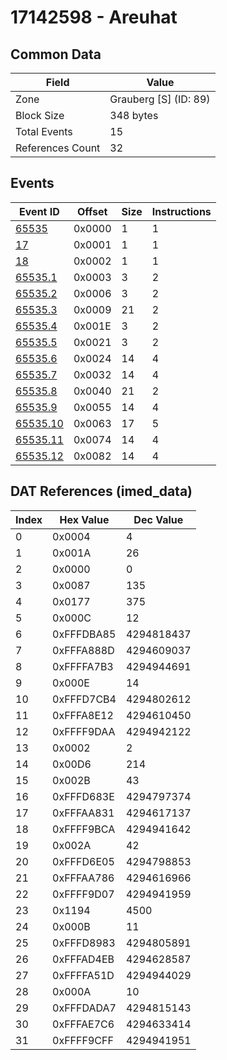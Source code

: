 # 17142598 - Areuhat

## Common Data

| Field            | Value                 |
|------------------|-----------------------|
| Zone             | Grauberg [S] (ID: 89) |
| Block Size       | 348 bytes             |
| Total Events     | 15                    |
| References Count | 32                    |

## Events

| Event ID                  | Offset   |   Size |   Instructions |
|---------------------------|----------|--------|----------------|
| [65535](./65535.md)       | 0x0000   |      1 |              1 |
| [17](./17.md)             | 0x0001   |      1 |              1 |
| [18](./18.md)             | 0x0002   |      1 |              1 |
| [65535.1](./65535.1.md)   | 0x0003   |      3 |              2 |
| [65535.2](./65535.2.md)   | 0x0006   |      3 |              2 |
| [65535.3](./65535.3.md)   | 0x0009   |     21 |              2 |
| [65535.4](./65535.4.md)   | 0x001E   |      3 |              2 |
| [65535.5](./65535.5.md)   | 0x0021   |      3 |              2 |
| [65535.6](./65535.6.md)   | 0x0024   |     14 |              4 |
| [65535.7](./65535.7.md)   | 0x0032   |     14 |              4 |
| [65535.8](./65535.8.md)   | 0x0040   |     21 |              2 |
| [65535.9](./65535.9.md)   | 0x0055   |     14 |              4 |
| [65535.10](./65535.10.md) | 0x0063   |     17 |              5 |
| [65535.11](./65535.11.md) | 0x0074   |     14 |              4 |
| [65535.12](./65535.12.md) | 0x0082   |     14 |              4 |

## DAT References (imed_data)

|   Index | Hex Value   |   Dec Value |
|---------|-------------|-------------|
|       0 | 0x0004      |           4 |
|       1 | 0x001A      |          26 |
|       2 | 0x0000      |           0 |
|       3 | 0x0087      |         135 |
|       4 | 0x0177      |         375 |
|       5 | 0x000C      |          12 |
|       6 | 0xFFFDBA85  |  4294818437 |
|       7 | 0xFFFA888D  |  4294609037 |
|       8 | 0xFFFFA7B3  |  4294944691 |
|       9 | 0x000E      |          14 |
|      10 | 0xFFFD7CB4  |  4294802612 |
|      11 | 0xFFFA8E12  |  4294610450 |
|      12 | 0xFFFF9DAA  |  4294942122 |
|      13 | 0x0002      |           2 |
|      14 | 0x00D6      |         214 |
|      15 | 0x002B      |          43 |
|      16 | 0xFFFD683E  |  4294797374 |
|      17 | 0xFFFAA831  |  4294617137 |
|      18 | 0xFFFF9BCA  |  4294941642 |
|      19 | 0x002A      |          42 |
|      20 | 0xFFFD6E05  |  4294798853 |
|      21 | 0xFFFAA786  |  4294616966 |
|      22 | 0xFFFF9D07  |  4294941959 |
|      23 | 0x1194      |        4500 |
|      24 | 0x000B      |          11 |
|      25 | 0xFFFD8983  |  4294805891 |
|      26 | 0xFFFAD4EB  |  4294628587 |
|      27 | 0xFFFFA51D  |  4294944029 |
|      28 | 0x000A      |          10 |
|      29 | 0xFFFDADA7  |  4294815143 |
|      30 | 0xFFFAE7C6  |  4294633414 |
|      31 | 0xFFFF9CFF  |  4294941951 |
